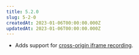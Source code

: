 ```yaml
---
title: 5.2.0
slug: 5-2-0
createdAt: 2023-01-06T00:00:00.000Z
updatedAt: 2023-01-06T00:00:00.000Z
---
```


-   Adds support for [cross-origin iframe recording](../../../6_product-features/1_session-replay/cross-origin-iframes.md).
